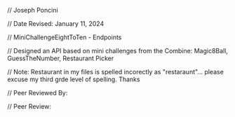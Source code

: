 // Joseph Poncini

// Date Revised: January 11, 2024

// MiniChallengeEightToTen - Endpoints 

// Designed an API based on mini challenges from the Combine: Magic8Ball, GuessTheNumber, Restaurant Picker

// Note: Restaurant in my files is spelled incorectly as "restaraunt"... please excuse my third grde level of spelling. Thanks

// Peer Reviewed By:

// Peer Review:
